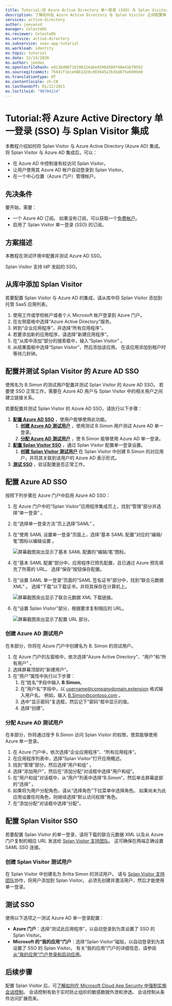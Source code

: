 ```yaml
---
title: Tutorial:将 Azure Active Directory 单一登录 (SSO) 与 Splan Visitor 集成 | Microsoft Docs
description: 了解如何在 Azure Active Directory 与 Splan Visitor 之间配置单一登录。
services: active-directory
author: jeevansd
manager: CelesteDG
ms.reviewer: CelesteDG
ms.service: active-directory
ms.subservice: saas-app-tutorial
ms.workload: identity
ms.topic: tutorial
ms.date: 12/14/2020
ms.author: jeedes
ms.openlocfilehash: ed136d06f18190124abe4598d580f40e41bf8592
ms.sourcegitcommit: 75041f1bce98b1d20cd93945a7b3bd875e6999d0
ms.translationtype: HT
ms.contentlocale: zh-CN
ms.lasthandoff: 01/22/2021
ms.locfileid: "98704214"
---
```

# <a name="tutorial-integrate-azure-active-directory-single-sign-on-sso-with-splan-visitor"></a>Tutorial:将 Azure Active Directory 单一登录 (SSO) 与 Splan Visitor 集成

本教程介绍如何将 Splan Visitor 与 Azure Active Directory (Azure AD) 集成。 将 Splan Visitor 与 Azure AD 集成后，可以：

* 在 Azure AD 中控制谁有权访问 Splan Visitor。
* 让用户使用其 Azure AD 帐户自动登录到 Splan Visitor。
* 在一个中心位置（Azure 门户）管理帐户。

## <a name="prerequisites"></a>先决条件

要开始，需要：

* 一个 Azure AD 订阅。 如果没有订阅，可以获取一个[免费帐户](https://azure.microsoft.com/free/)。
* 启用了 Splan Visitor 单一登录 (SSO) 的订阅。

## <a name="scenario-description"></a>方案描述

本教程在测试环境中配置并测试 Azure AD SSO。

Splan Visitor 支持 IdP 发起的 SSO。

## <a name="add-splan-visitor-from-the-gallery"></a>从库中添加 Splan Visitor

若要配置 Splan Visitor 与 Azure AD 的集成，请从库中将 Splan Visitor 添加到托管 SaaS 应用列表。

1. 使用工作或学校帐户或者个人 Microsoft 帐户登录到 Azure 门户。
1. 在左侧窗格中选择“Azure Active Directory”服务。 
1. 转到“企业应用程序”，并选择“所有应用程序”。 
1. 若要添加新的应用程序，请选择“新建应用程序”。
1. 在“从库中添加”部分的搜索框中，输入“Splan Visitor” 。
1. 从结果面板中选择“Splan Visitor”，然后添加该应用。 在该应用添加到租户时等待几秒钟。

## <a name="configure-and-test-azure-ad-sso-for-splan-visitor"></a>配置并测试 Splan Visitor 的 Azure AD SSO

使用名为 B.Simon 的测试用户配置并测试 Splan Visitor 的 Azure AD SSO。 若要使 SSO 正常工作，需要在 Azure AD 用户与 Splan Visitor 中的相关用户之间建立链接关系。

若要配置并测试 Splan Visitor 的 Azure AD SSO，请执行以下步骤：

1. **[配置 Azure AD SSO](#configure-azure-ad-sso)** ，使用户能够使用此功能。
    1. **[创建 Azure AD 测试用户](#create-an-azure-ad-test-user)** ，使用测试 B.Simon 用户测试 Azure AD 单一登录。
    1. **[分配 Azure AD 测试用户](#assign-the-azure-ad-test-user)** ，使 B.Simon 能够使用 Azure AD 单一登录。
1. **[配置 Splan Visitor SSO](#configure-splan-visitor-sso)** ，通过 Splan Visitor 配置单一登录设置。
    1. **[创建 Splan Visitor 测试用户](#create-a-splan-visitor-test-user)** 在 Splan Visitor 中创建 B.Simon 的对应用户，并将其关联到该用户的 Azure AD 表示形式。
1. **[测试 SSO](#test-sso)** ，验证配置是否正常工作。

## <a name="configure-azure-ad-sso"></a>配置 Azure AD SSO

按照下列步骤在 Azure 门户中启用 Azure AD SSO：

1. 在 Azure 门户中的“Splan Visitor”应用程序集成页上，找到“管理”部分并选择“单一登录”  。
1. 在“选择单一登录方法”页上选择“SAML” 。
1. 在“使用 SAML 设置单一登录”页面上，选择“基本 SAML 配置”对应的“编辑/笔”图标以编辑设置  。

   ![屏幕截图突出显示了基本 SAML 配置的“编辑/笔”图标。](common/edit-urls.png)

1. 在“基本 SAML 配置”部分中，应用程序已预先配置，且已通过 Azure 预先填充了所需的 URL。 选择“保存”按钮保存配置。

1. 在“设置 SAML 单一登录”页面的“SAML 签名证书”部分中，找到“联合元数据 XML”  。 选择“下载”以下载证书，并将其保存在计算机上。

    ![屏幕截图突出显示了联合元数据 XML 下载链接。](common/metadataxml.png)

1. 在“设置 Splan Visitor”部分，根据要求复制相应的 URL。

    ![屏幕截图突出显示了配置 URL 部分。](common/copy-configuration-urls.png)

### <a name="create-an-azure-ad-test-user"></a>创建 Azure AD 测试用户

在本部分，你将在 Azure 门户中创建名为 B. Simon 的测试用户。

1. 在 Azure 门户的左窗格中，依次选择“Azure Active Directory”、“用户”和“所有用户”  。
1. 选择屏幕顶部的“新建用户”。
1. 在“用户”属性中执行以下步骤：
   1. 在“姓名”字段中输入 **B.Simon**。  
   1. 在“用户名”字段中，以 username@companydomain.extension 格式输入用户名。 例如，输入 B.Simon@contoso.com  。
   1. 选中“显示密码”复选框，然后记下“密码”框中显示的值。  
   1. 选择“创建”。

### <a name="assign-the-azure-ad-test-user"></a>分配 Azure AD 测试用户

在本部分，你将通过授予 B.Simon 访问 Splan Visitor 的权限，使其能够使用 Azure 单一登录。

1. 在 Azure 门户中，依次选择“企业应用程序”、“所有应用程序”。 
1. 在应用程序列表中，选择“Splan Visitor”打开应用概述。
1. 找到“管理”部分，然后选择“用户和组” 。
1. 选择“添加用户”，然后在“添加分配”对话框中选择“用户和组”。   
1. 在“用户和组”对话框中，从“用户”列表中选择“B.Simon”，然后单击屏幕底部的“选择”   。
1. 如果将为用户分配角色，请从“选择角色”下拉菜单中选择角色。 如果尚未为此应用设置任何角色，则继续选择“默认访问权限”角色。
1. 在“添加分配”对话框中选择“分配”。  

## <a name="configure-splan-visitor-sso"></a>配置 Splan Visitor SSO

若要配置 Splan Visitor 的单一登录，请将下载的联合元数据 XML 以及从 Azure 门户复制的相应 URL 发送给 [Splan Visitor 支持团队](mailto:support@splan.com)。 这可确保在两端正确设置 SAML SSO 连接。

### <a name="create-a-splan-visitor-test-user"></a>创建 Splan Visitor 测试用户

在 Splan Visitor 中创建名为 Britta Simon 的测试用户。 请与 [Splan Visitor 支持团队](mailto:support@splan.com)协作，将用户添加到 Splan Visitor。 必须先创建并激活用户，然后才能使用单一登录。

## <a name="test-sso"></a>测试 SSO

使用以下选项之一测试 Azure AD 单一登录配置：

* **Azure 门户**：选择“测试此应用程序”，以自动登录到为其设置了 SSO 的 Splan Visitor。
* **Microsoft 的“我的应用”门户**：选择“Splan Visitor”磁贴，以自动登录到为其设置了 SSO 的 Splan Visitor。 有关“我的应用”门户的详细信息，请参阅[从“我的应用”门户登录和启动应用](https://docs.microsoft.com/azure/active-directory/active-directory-saas-access-panel-introduction)。

## <a name="next-steps"></a>后续步骤

配置 Splan Visitor 后，可[了解如何在 Microsoft Cloud App Security 中强制实施会话控制](https://docs.microsoft.com/cloud-app-security/proxy-deployment-any-app)。 会话控制有助于实时防止组织的敏感数据外泄和渗透。 会话控制从条件访问扩展而来。
